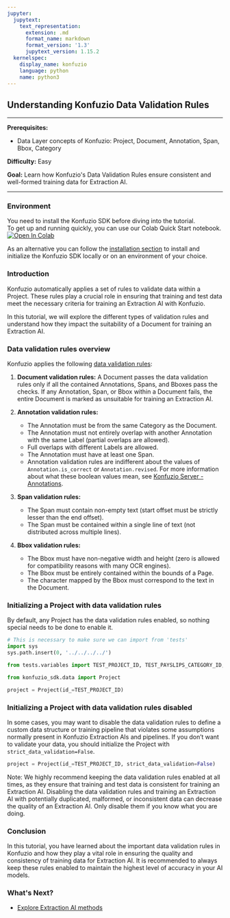 ```yaml
---
jupyter:
  jupytext:
    text_representation:
      extension: .md
      format_name: markdown
      format_version: '1.3'
      jupytext_version: 1.15.2
  kernelspec:
    display_name: konfuzio
    language: python
    name: python3
---
```


## Understanding Konfuzio Data Validation Rules

---

**Prerequisites:**
- Data Layer concepts of Konfuzio: Project, Document, Annotation, Span, Bbox, Category

**Difficulty:** Easy

**Goal:** Learn how Konfuzio's Data Validation Rules ensure consistent and well-formed training data for Extraction AI.

---

### Environment
You need to install the Konfuzio SDK before diving into the tutorial. \
To get up and running quickly, you can use our Colab Quick Start notebook. \
<a href="https://colab.research.google.com/github/konfuzio-ai/konfuzio-sdk/blob/master/notebooks/Get_started_with_the_Konfuzio_SDK.ipynb" target="_parent"><img src="https://colab.research.google.com/assets/colab-badge.svg" alt="Open In Colab"/></a>

As an alternative you can follow the [installation section](../get_started.html#install-sdk) to install and initialize the Konfuzio SDK locally or on an environment of your choice.

### Introduction

Konfuzio automatically applies a set of rules to validate data within a Project. These rules play a crucial role in ensuring that training and test data meet the necessary criteria for training an Extraction AI with Konfuzio.

In this tutorial, we will explore the different types of validation rules and understand how they impact the suitability of a Document for training an Extraction AI.

### Data validation rules overview

Konfuzio applies the following [data validation rules](https://dev.konfuzio.com/sdk/explanations.html#data-validation-rules):

1. **Document validation rules:**
   A Document passes the data validation rules only if all the contained Annotations, Spans, and Bboxes pass the checks. If any Annotation, Span, or Bbox within a Document fails, the entire Document is marked as unsuitable for training an Extraction AI.

2. **Annotation validation rules:**
   - The Annotation must be from the same Category as the Document.
   - The Annotation must not entirely overlap with another Annotation with the same Label (partial overlaps are allowed).
   - Full overlaps with different Labels are allowed.
   - The Annotation must have at least one Span.
   - Annotation validation rules are indifferent about the values of `Annotation.is_correct` or `Annotation.revised`. For more information about what these boolean values mean, see <a href="https://help.konfuzio.com/modules/annotations/index.html">Konfuzio Server - Annotations</a>.

3. **Span validation rules:**
   - The Span must contain non-empty text (start offset must be strictly lesser than the end offset).
   - The Span must be contained within a single line of text (not distributed across multiple lines).

4. **Bbox validation rules:**
   - The Bbox must have non-negative width and height (zero is allowed for compatibility reasons with many OCR engines).
   - The Bbox must be entirely contained within the bounds of a Page.
   - The character mapped by the Bbox must correspond to the text in the Document.

### Initializing a Project with data validation rules

By default, any Project has the data validation rules enabled, so nothing special needs to be done to enable it.

```python tags=["remove-cell"]
# This is necessary to make sure we can import from 'tests'
import sys
sys.path.insert(0, '../../../../')

from tests.variables import TEST_PROJECT_ID, TEST_PAYSLIPS_CATEGORY_ID, TEST_DOCUMENT_ID
```

```python tags=["remove-output"]
from konfuzio_sdk.data import Project

project = Project(id_=TEST_PROJECT_ID)
```

### Initializing a Project with data validation rules disabled

In some cases, you may want to disable the data validation rules to define a custom data structure or training pipeline that violates some assumptions normally present in Konfuzio Extraction AIs and pipelines. If you don’t want to validate your data, you should initialize the Project with `strict_data_validation=False`.

```python tags=["remove-output"]
project = Project(id_=TEST_PROJECT_ID, strict_data_validation=False)
```

Note: We highly recommend keeping the data validation rules enabled at all times, as they ensure that training and test data is consistent for training an Extraction AI. Disabling the data validation rules and training an Extraction AI with potentially duplicated, malformed, or inconsistent data can decrease the quality of an Extraction AI. Only disable them if you know what you are doing.


### Conclusion
In this tutorial, you have learned about the important data validation rules in Konfuzio and how they play a vital role in ensuring the quality and consistency of training data for Extraction AI. It is recommended to always keep these rules enabled to maintain the highest level of accuracy in your AI models.


### What's Next?

- <a href="/sdk/tutorials/information_extraction">Explore Extraction AI methods</a> 

